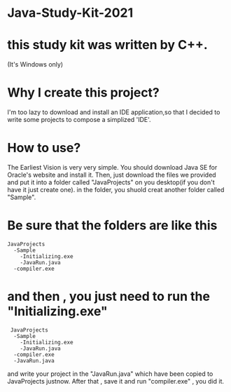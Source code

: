 # Java-Study-Kit-2021
# this study kit was written by C++.
(It's Windows only)
# Why I create this project?
 I'm too lazy to download and install an IDE application,so that I decided to write some projects to compose a simplized 'IDE'.
# How to use?
 The Earliest Vision is very very simple. 
 You should download Java SE for Oracle's website and install it.
 Then, just download the files we provided and put it into a folder called "JavaProjects" on you desktop(if you don't have it just create one).
 in the folder, you shuold creat another folder called "Sample".
 # Be sure that the folders are like this
    JavaProjects
      -Sample
        -Initializing.exe
        -JavaRun.java
      -compiler.exe 
#  and then , you just need to run the "Initializing.exe"
     JavaProjects
      -Sample
        -Initializing.exe
        -JavaRun.java
      -compiler.exe 
      -JavaRun.java
and write your project in the "JavaRun.java" which have been copied to JavaProjects justnow.
After that , save it and run "compiler.exe" , you did it.
